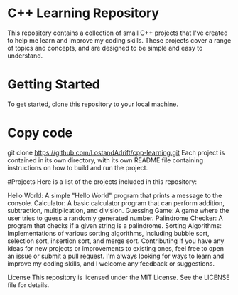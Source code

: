 # C++ Learning Repository
This repository contains a collection of small C++ projects that I've created to help me learn and improve my coding skills. These projects cover a range of topics and concepts, and are designed to be simple and easy to understand.

# Getting Started
To get started, clone this repository to your local machine.

# Copy code
git clone https://github.com/LostandAdrift/cpp-learning.git
Each project is contained in its own directory, with its own README file containing instructions on how to build and run the project.

#Projects
Here is a list of the projects included in this repository:

Hello World: A simple "Hello World" program that prints a message to the console.
Calculator: A basic calculator program that can perform addition, subtraction, multiplication, and division.
Guessing Game: A game where the user tries to guess a randomly generated number.
Palindrome Checker: A program that checks if a given string is a palindrome.
Sorting Algorithms: Implementations of various sorting algorithms, including bubble sort, selection sort, insertion sort, and merge sort.
Contributing
If you have any ideas for new projects or improvements to existing ones, feel free to open an issue or submit a pull request. I'm always looking for ways to learn and improve my coding skills, and I welcome any feedback or suggestions.

License
This repository is licensed under the MIT License. See the LICENSE file for details.
